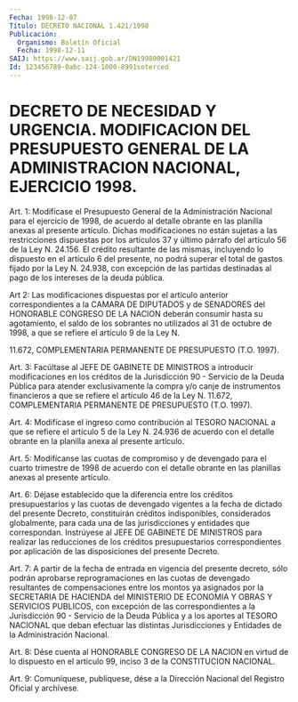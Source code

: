 ```yaml
---
Fecha: 1998-12-07
Título: DECRETO NACIONAL 1.421/1998
Publicación:
  Organismo: Boletín Oficial
  Fecha: 1998-12-11
SAIJ: https://www.saij.gob.ar/DN19980001421
Id: 123456789-0abc-124-1000-8991soterced
---
```

# DECRETO DE NECESIDAD Y URGENCIA. MODIFICACION DEL PRESUPUESTO GENERAL DE LA ADMINISTRACION NACIONAL, EJERCICIO 1998.

<a id="1"></a>
Art. 1: Modifícase el Presupuesto General de la Administración Nacional para el ejercicio de 1998, de acuerdo al detalle obrante en las planilla anexas al presente artículo. Dichas modificaciones no están sujetas a las restricciones dispuestas por los artículos 37 y último párrafo del artículo 56 de la Ley N. 24.156. El crédito resultante de las mismas, incluyendo lo dispuesto en el artículo 6 del presente, no podrá superar el total de gastos fijado por la Ley N. 24.938, con excepción de las partidas destinadas al pago de los intereses de la deuda pública.

<a id="2"></a>
Art 2: Las modificaciones dispuestas por el artículo anterior correspondientes a la CAMARA DE DIPUTADOS y de SENADORES del HONORABLE CONGRESO DE LA NACION deberán consumir hasta su agotamiento, el saldo de los sobrantes no utilizados al 31 de octubre de 1998, a que se refiere el artículo 9 de la Ley N.

11.672, COMPLEMENTARIA PERMANENTE DE PRESUPUESTO (T.O. 1997).

<a id="3"></a>
Art. 3: Facúltase al JEFE DE GABINETE DE MINISTROS a introducir modificaciones en los créditos de la Jurisdicción 90 - Servicio de la Deuda Pública para atender exclusivamente la compra y/o canje de instrumentos financieros a que se refiere el artículo 46 de la Ley N. 11.672, COMPLEMENTARIA PERMANENTE DE PRESUPUESTO (T.O. 1997).

<a id="4"></a>
Art. 4: Modifícase el ingreso como contribución al TESORO NACIONAL a que se refiere el artículo 5 de la Ley N. 24.936 de acuerdo con el detalle obrante en la planilla anexa al presente artículo.

<a id="5"></a>
Art.  5: Modifícanse las cuotas de compromiso y de devengado  para el cuarto  trimestre  de  1998 de acuerdo con el detalle obrante en las planillas anexas al presente artículo.

<a id="6"></a>
Art. 6: Déjase establecido  que  la  diferencia entre los créditos presupuestarios y las cuotas de devengado  vigentes  a  la fecha de dictado  del presente Decreto, constituirán créditos indisponibles, considerados  globalmente,  para  cada  una de las jurisdicciones y entidades  que  correspondan. Instrúyese al  JEFE  DE  GABINETE  DE MINISTROS para realizar las reducciones de los créditos presupuestarios correspondientes por aplicación de las disposiciones del presente Decreto.

<a id="7"></a>
Art. 7: A partir  de  la fecha de entrada en vigencia del presente decreto, sólo podrán aprobarse  reprogramaciones  en  las cuotas de devengado  resultantes  de  compensaciones  entre  los  montos   ya asignados  por la SECRETARIA DE HACIENDA del MINISTERIO DE ECONOMIA Y OBRAS Y SERVICIOS PUBLICOS, con excepción de las correspondientes a la Jurisdicción 90 - Servicio de la Deuda Pública y a los aportes al TESORO NACIONAL  que deban efectuar las distintas Jurisdicciones y Entidades de la Administración Nacional.

<a id="8"></a>
Art. 8: Dése cuenta  al  HONORABLE CONGRESO DE LA NACION en virtud de lo dispuesto en el artículo  99,  inciso  3  de  la CONSTITUCION NACIONAL.

<a id="9"></a>
Art.  9: Comuníquese, publíquese, dése a la Dirección  Nacional del Registro  Oficial  y  archívese.